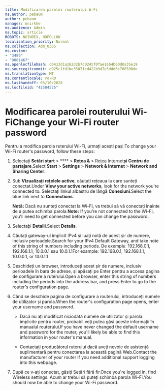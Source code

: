 ```yaml
---
title: Modificarea parolei routerului W-Fi
ms.author: pebaum
author: pebaum
manager: mnirkhe
ms.audience: Admin
ms.topic: article
ROBOTS: NOINDEX, NOFOLLOW
localization_priority: Normal
ms.collection: Adm_O365
ms.custom:
- "3486"
- "9001467"
ms.openlocfilehash: c0413d1a262d2b7c0245f0fae16b4b60d0a35e19
ms.sourcegitcommit: d925c1fd1be35071cd422b9d7e5ddd6c700590de
ms.translationtype: MT
ms.contentlocale: ro-RO
ms.lasthandoff: 03/10/2020
ms.locfileid: "42584525"
---
```

# <a name="change-your-wi-fi-router-password"></a><span data-ttu-id="bf237-102">Modificarea parolei routerului Wi-Fi</span><span class="sxs-lookup"><span data-stu-id="bf237-102">Change your Wi-Fi router password</span></span>

<span data-ttu-id="bf237-103">Pentru a modifica parola ruterului Wi-Fi, urmați acești pași:</span><span class="sxs-lookup"><span data-stu-id="bf237-103">To change your Wi-Fi router's password, follow these steps:</span></span>

1. <span data-ttu-id="bf237-104">Selectați **Setări start** > \*\*\*\* > **Rețea &** > Rețea Internet**și Centru de partajare**.</span><span class="sxs-lookup"><span data-stu-id="bf237-104">Select **Start** > **Settings** > **Network & Internet** > **Network and Sharing Center**.</span></span>

2. <span data-ttu-id="bf237-105">Sub **Vizualizați rețelele active**, căutați rețeaua la care sunteți conectat.</span><span class="sxs-lookup"><span data-stu-id="bf237-105">Under **View your active networks**, look for the network you're connected to.</span></span> <span data-ttu-id="bf237-106">Selectați linkul albastru de lângă **Conexiuni**.</span><span class="sxs-lookup"><span data-stu-id="bf237-106">Select the blue link next to **Connections**.</span></span><br>

   <span data-ttu-id="bf237-107">**Notã:** Dacă nu sunteți conectat la Wi-Fi, va trebui să vă conectați înainte de a putea schimba parola.</span><span class="sxs-lookup"><span data-stu-id="bf237-107">**Note:** If you're not connected to the Wi-Fi, you'll need to get connected before you can change the password.</span></span>

3. <span data-ttu-id="bf237-108">Selectaþi **Detalii**.</span><span class="sxs-lookup"><span data-stu-id="bf237-108">Select **Details**.</span></span>

4. <span data-ttu-id="bf237-109">Căutați gateway-ul implicit IPv4 și luați notă de acest șir de numere, inclusiv perioadele.</span><span class="sxs-lookup"><span data-stu-id="bf237-109">Search for your IPv4 Default Gateway, and take note of this string of numbers including periods.</span></span> <span data-ttu-id="bf237-110">De exemplu: 192.168.0.1, 192.168.1.1, 10.0.0.1 sau 10.0.1.1</span><span class="sxs-lookup"><span data-stu-id="bf237-110">For example: 192.168.0.1, 192.168.1.1, 10.0.0.1, or 10.0.1.1</span></span>

5. <span data-ttu-id="bf237-111">Deschideți un browser, introduceți acest șir de numere, inclusiv perioadele în bara de adrese, și apăsați pe Enter pentru a accesa pagina de configurare a ruterului.</span><span class="sxs-lookup"><span data-stu-id="bf237-111">Open a browser, enter this string of numbers including the periods into the address bar, and press Enter to go to the router's configuration page.</span></span>

6. <span data-ttu-id="bf237-112">Când se deschide pagina de configurare a routerului, introduceți numele de utilizator și parola.</span><span class="sxs-lookup"><span data-stu-id="bf237-112">When the router's configuration page opens, enter your username and password.</span></span><br>
   - <span data-ttu-id="bf237-113">Dacă nu ați modificat niciodată numele de utilizator și parola implicite pentru router, probabil veți putea găsi aceste informații în manualul routerului.</span><span class="sxs-lookup"><span data-stu-id="bf237-113">If you have never changed the default username and password for the router, you'll likely be able to find this information in your router's manual.</span></span>

   - <span data-ttu-id="bf237-114">Contactați producătorul ruterului dacă aveți nevoie de asistență suplimentară pentru conectarea la această pagină Web.</span><span class="sxs-lookup"><span data-stu-id="bf237-114">Contact the manufacturer of your router if you need additional support logging into this webpage.</span></span>

7. <span data-ttu-id="bf237-115">După ce v-ați conectat, găsiți Setări fără fir.</span><span class="sxs-lookup"><span data-stu-id="bf237-115">Once you're logged in, find Wireless settings.</span></span> <span data-ttu-id="bf237-116">Acum ar trebui să puteți schimba parola Wi-Fi.</span><span class="sxs-lookup"><span data-stu-id="bf237-116">You should now be able to change your Wi-Fi password.</span></span>
